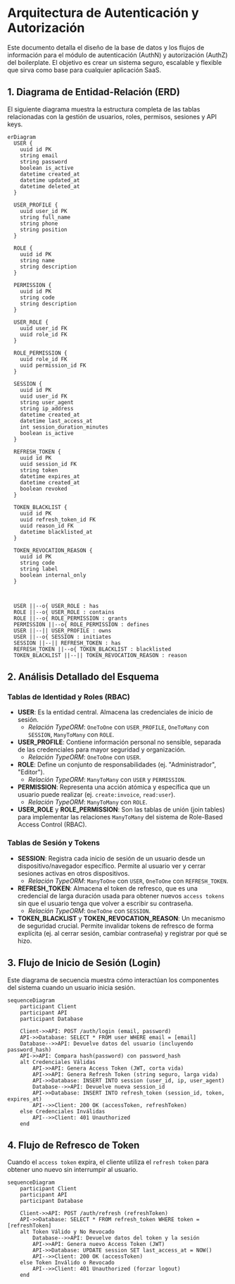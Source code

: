 # Arquitectura de Autenticación y Autorización

Este documento detalla el diseño de la base de datos y los flujos de información para el módulo de autenticación (AuthN) y autorización (AuthZ) del boilerplate. El objetivo es crear un sistema seguro, escalable y flexible que sirva como base para cualquier aplicación SaaS.

## 1. Diagrama de Entidad-Relación (ERD)

El siguiente diagrama muestra la estructura completa de las tablas relacionadas con la gestión de usuarios, roles, permisos, sesiones y API keys.

```mermaid
erDiagram
  USER {
    uuid id PK
    string email
    string password
    boolean is_active
    datetime created_at
    datetime updated_at
    datetime deleted_at
  }

  USER_PROFILE {
    uuid user_id PK
    string full_name
    string phone
    string position
  }

  ROLE {
    uuid id PK
    string name
    string description
  }

  PERMISSION {
    uuid id PK
    string code
    string description
  }

  USER_ROLE {
    uuid user_id FK
    uuid role_id FK
  }

  ROLE_PERMISSION {
    uuid role_id FK
    uuid permission_id FK
  }

  SESSION {
    uuid id PK
    uuid user_id FK
    string user_agent
    string ip_address
    datetime created_at
    datetime last_access_at
    int session_duration_minutes
    boolean is_active
  }   

  REFRESH_TOKEN {
    uuid id PK
    uuid session_id FK
    string token
    datetime expires_at
    datetime created_at
    boolean revoked
  }

  TOKEN_BLACKLIST {
    uuid id PK
    uuid refresh_token_id FK
    uuid reason_id FK
    datetime blacklisted_at
  }

  TOKEN_REVOCATION_REASON {
    uuid id PK
    string code
    string label
    boolean internal_only
  }



  USER ||--o{ USER_ROLE : has
  ROLE ||--o{ USER_ROLE : contains
  ROLE ||--o{ ROLE_PERMISSION : grants
  PERMISSION ||--o{ ROLE_PERMISSION : defines
  USER ||--|| USER_PROFILE : owns
  USER ||--o{ SESSION : initiates
  SESSION ||--|| REFRESH_TOKEN : has
  REFRESH_TOKEN ||--o{ TOKEN_BLACKLIST : blacklisted
  TOKEN_BLACKLIST ||--|| TOKEN_REVOCATION_REASON : reason
```

## 2. Análisis Detallado del Esquema

### Tablas de Identidad y Roles (RBAC)

-   **USER**: Es la entidad central. Almacena las credenciales de inicio de sesión.
    -   *Relación TypeORM*: `OneToOne` con `USER_PROFILE`, `OneToMany` con `SESSION`, `ManyToMany` con `ROLE`.
-   **USER_PROFILE**: Contiene información personal no sensible, separada de las credenciales para mayor seguridad y organización.
    -   *Relación TypeORM*: `OneToOne` con `USER`.
-   **ROLE**: Define un conjunto de responsabilidades (ej. "Administrador", "Editor").
    -   *Relación TypeORM*: `ManyToMany` con `USER` y `PERMISSION`.
-   **PERMISSION**: Representa una acción atómica y específica que un usuario puede realizar (ej. `create:invoice`, `read:user`).
    -   *Relación TypeORM*: `ManyToMany` con `ROLE`.
-   **USER_ROLE** y **ROLE_PERMISSION**: Son las tablas de unión (join tables) para implementar las relaciones `ManyToMany` del sistema de Role-Based Access Control (RBAC).

### Tablas de Sesión y Tokens

-   **SESSION**: Registra cada inicio de sesión de un usuario desde un dispositivo/navegador específico. Permite al usuario ver y cerrar sesiones activas en otros dispositivos.
    -   *Relación TypeORM*: `ManyToOne` con `USER`, `OneToOne` con `REFRESH_TOKEN`.
-   **REFRESH_TOKEN**: Almacena el token de refresco, que es una credencial de larga duración usada para obtener nuevos `access tokens` sin que el usuario tenga que volver a escribir su contraseña.
    -   *Relación TypeORM*: `OneToOne` con `SESSION`.
-   **TOKEN_BLACKLIST** y **TOKEN_REVOCATION_REASON**: Un mecanismo de seguridad crucial. Permite invalidar tokens de refresco de forma explícita (ej. al cerrar sesión, cambiar contraseña) y registrar por qué se hizo.



## 3. Flujo de Inicio de Sesión (Login)

Este diagrama de secuencia muestra cómo interactúan los componentes del sistema cuando un usuario inicia sesión.

```mermaid
sequenceDiagram
    participant Client
    participant API
    participant Database

    Client->>API: POST /auth/login (email, password)
    API->>Database: SELECT * FROM user WHERE email = [email]
    Database-->>API: Devuelve datos del usuario (incluyendo password_hash)
    API->>API: Compara hash(password) con password_hash
    alt Credenciales Válidas
        API->>API: Genera Access Token (JWT, corta vida)
        API->>API: Genera Refresh Token (string seguro, larga vida)
        API->>Database: INSERT INTO session (user_id, ip, user_agent)
        Database-->>API: Devuelve nueva session_id
        API->>Database: INSERT INTO refresh_token (session_id, token, expires_at)
        API-->>Client: 200 OK (accessToken, refreshToken)
    else Credenciales Inválidas
        API-->>Client: 401 Unauthorized
    end
```

## 4. Flujo de Refresco de Token

Cuando el `access token` expira, el cliente utiliza el `refresh token` para obtener uno nuevo sin interrumpir al usuario.

```mermaid
sequenceDiagram
    participant Client
    participant API
    participant Database

    Client->>API: POST /auth/refresh (refreshToken)
    API->>Database: SELECT * FROM refresh_token WHERE token = [refreshToken]
    alt Token Válido y No Revocado
        Database-->>API: Devuelve datos del token y la sesión
        API->>API: Genera nuevo Access Token (JWT)
        API->>Database: UPDATE session SET last_access_at = NOW()
        API-->>Client: 200 OK (accessToken)
    else Token Inválido o Revocado
        API-->>Client: 401 Unauthorized (forzar logout)
    end
```
